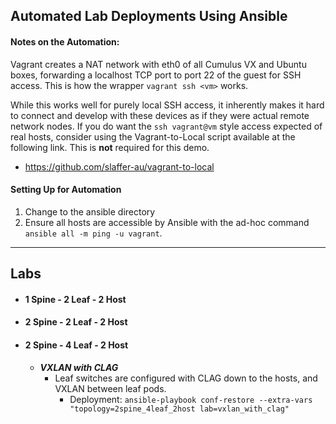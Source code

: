 ## Automated Lab Deployments Using Ansible

#### Notes on the Automation:
Vagrant creates a NAT network with eth0 of all Cumulus VX and Ubuntu boxes, forwarding a localhost TCP port to port 22 of the guest for SSH access. This is how the wrapper ```vagrant ssh <vm>``` works.

While this works well for purely local SSH access, it inherently makes it hard to connect and develop with these devices as if they were actual remote network nodes. If you do want the ```ssh vagrant@vm``` style access expected of real hosts, consider using the Vagrant-to-Local script available at the following link. This is **not** required for this demo.

* https://github.com/slaffer-au/vagrant-to-local

#### Setting Up for Automation
1. Change to the ansible directory
2. Ensure all hosts are accessible by Ansible with the ad-hoc command ```ansible all -m ping -u vagrant```.

---

## Labs
* #### 1 Spine - 2 Leaf - 2 Host

* #### 2 Spine - 2 Leaf - 2 Host

* #### 2 Spine - 4 Leaf - 2 Host
  * **_VXLAN with CLAG_**
    * Leaf switches are configured with CLAG down to the hosts, and VXLAN between leaf pods.
      * Deployment: `ansible-playbook conf-restore --extra-vars "topology=2spine_4leaf_2host lab=vxlan_with_clag"`
